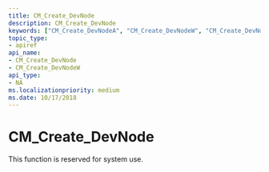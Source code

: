 ```yaml
---
title: CM_Create_DevNode
description: CM_Create_DevNode
keywords: ["CM_Create_DevNodeA", "CM_Create_DevNodeW", "CM_Create_DevNode Device and Driver Installation"]
topic_type:
- apiref
api_name:
- CM_Create_DevNode
- CM_Create_DevNodeW
api_type:
- NA
ms.localizationpriority: medium
ms.date: 10/17/2018
---
```


# CM_Create_DevNode

This function is reserved for system use.
